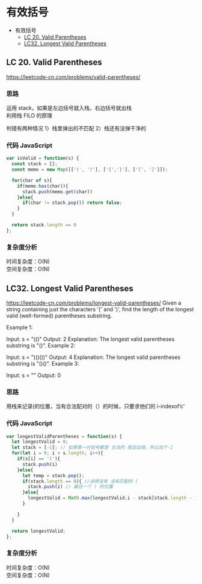 # 有效括号

- 有效括号
  - [LC 20. Valid Parentheses](#LC-20.-Valid-Parentheses)
  - [LC32. Longest Valid Parentheses](#LC32.-Longest-Valid-Parentheses)

## LC 20. Valid Parentheses

https://leetcode-cn.com/problems/valid-parentheses/

### 思路

运用 stack，如果是左边括号就入栈，右边括号就出栈  
利用栈 FILO 的原理

判错有两种情况 1）栈里弹出的不匹配 2）栈还有没弹干净的

### 代码 JavaScript

```JavaScript
var isValid = function(s) {
  const stack = [];
  const memo = new Map([['(', ')'], ['{','}'], ['[', ']']]);

  for(char of s){
    if(memo.has(char)){
      stack.push(memo.get(char))
    }else{
      if(char != stack.pop()) return false;
    }
  }

  return stack.length == 0
};

```

### 复杂度分析

时间复杂度：O(N)</br>
空间复杂度：O(N)

## LC32. Longest Valid Parentheses

https://leetcode-cn.com/problems/longest-valid-parentheses/
Given a string containing just the characters '(' and ')', find the length of the longest valid (well-formed) parentheses substring.

Example 1:

Input: s = "(()"
Output: 2
Explanation: The longest valid parentheses substring is "()".
Example 2:

Input: s = ")()())"
Output: 4
Explanation: The longest valid parentheses substring is "()()".
Example 3:

Input: s = ""
Output: 0

### 思路

用栈来记录(的位置，当有合法配对的（）的时候，只要求他们的 i-indexof‘c'

### 代码 JavaScript

```JavaScript
var longestValidParentheses = function(s) {
  let longestValid = 0;
  let stack = [-1]; // 如果第一对括号都是 合法的 就会出错，所以加个-1
  for(let i = 0; i < s.length; i++){
    if(s[i] == '('){
      stack.push(i)
    }else{
      let temp = stack.pop();
      if(stack.length == 0){ //说明没有 没有匹配的 (
        stack.push(i) // 最后一个 ) 的位置
      }else{
        longestValid = Math.max(longestValid,i - stack[stack.length - 1]);
      }

    }
  }

  return longestValid;
};

```

### 复杂度分析

时间复杂度：O(N) </br>
空间复杂度：O(N)
